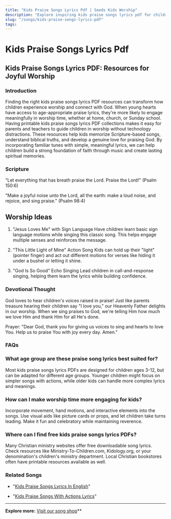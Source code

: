 ```yaml
---
title: "Kids Praise Songs Lyrics Pdf | Seeds Kids Worship"
description: "Explore inspiring kids praise songs lyrics pdf for children's worship and faith development. Biblical music resources for families and ministry."
slug: "/songs/kids-praise-songs-lyrics-pdf"
tags:
---
```


# Kids Praise Songs Lyrics Pdf

## Kids Praise Songs Lyrics PDF: Resources for Joyful Worship

### Introduction
Finding the right kids praise songs lyrics PDF resources can transform how children experience worship and connect with God. When young hearts have access to age-appropriate praise lyrics, they're more likely to engage meaningfully in worship time, whether at home, church, or Sunday school. Having printable kids praise songs lyrics PDF collections makes it easy for parents and teachers to guide children in worship without technology distractions. These resources help kids memorize Scripture-based songs, understand biblical truths, and develop a genuine love for praising God. By incorporating familiar tunes with simple, meaningful lyrics, we can help children build a strong foundation of faith through music and create lasting spiritual memories.

### Scripture
"Let everything that has breath praise the Lord. Praise the Lord!" (Psalm 150:6)

"Make a joyful noise unto the Lord, all the earth: make a loud noise, and rejoice, and sing praise." (Psalm 98:4)

## Worship Ideas
1. "Jesus Loves Me" with Sign Language
Have children learn basic sign language motions while singing this classic song. This helps engage multiple senses and reinforces the message.

2. "This Little Light of Mine" Action Song
Kids can hold up their "light" (pointer finger) and act out different motions for verses like hiding it under a bushel or letting it shine.

3. "God Is So Good" Echo Singing
Lead children in call-and-response singing, helping them learn the lyrics while building confidence.

### Devotional Thought
God loves to hear children's voices raised in praise! Just like parents treasure hearing their children say "I love you," our Heavenly Father delights in our worship. When we sing praises to God, we're telling Him how much we love Him and thank Him for all He's done.

Prayer: "Dear God, thank you for giving us voices to sing and hearts to love You. Help us to praise You with joy every day. Amen."

### FAQs

### What age group are these praise song lyrics best suited for?
Most kids praise songs lyrics PDFs are designed for children ages 3-12, but can be adapted for different age groups. Younger children might focus on simpler songs with actions, while older kids can handle more complex lyrics and meanings.

### How can I make worship time more engaging for kids?
Incorporate movement, hand motions, and interactive elements into the songs. Use visual aids like picture cards or props, and let children take turns leading. Make it fun and celebratory while maintaining reverence.

### Where can I find free kids praise songs lyrics PDFs?
Many Christian ministry websites offer free downloadable song lyrics. Check resources like Ministry-To-Children.com, Kidology.org, or your denomination's children's ministry department. Local Christian bookstores often have printable resources available as well.

### Related Songs

- "[Kids Praise Songs Lyrics In English](/songs/kids-praise-songs-lyrics-in-english/)"

- "[Kids Praise Songs With Actions Lyrics](/songs/kids-praise-songs-with-actions-lyrics/)"

---

**Explore more:** [Visit our song shop](https://seedskidsworship.com/shop)**

<!-- Schema Markup -->
<script type="application/ld+json">
{
  "@context": "https://schema.org",
  "@type": "MusicRecording",
  "name": "Kids Praise Songs Lyrics Pdf",
  "byArtist": {
    "@type": "MusicGroup",
    "name": "Seeds Kids Worship"
  },
  "isFamilyFriendly": true,
  "url": "https://seedskidsworship.com/songs/kids-praise-songs-lyrics-pdf/"
}
</script>